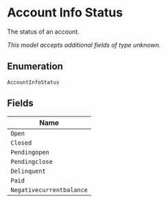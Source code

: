 
# Account Info Status

The status of an account.

*This model accepts additional fields of type unknown.*

## Enumeration

`AccountInfoStatus`

## Fields

| Name |
|  --- |
| `Open` |
| `Closed` |
| `Pendingopen` |
| `Pendingclose` |
| `Delinquent` |
| `Paid` |
| `Negativecurrentbalance` |


